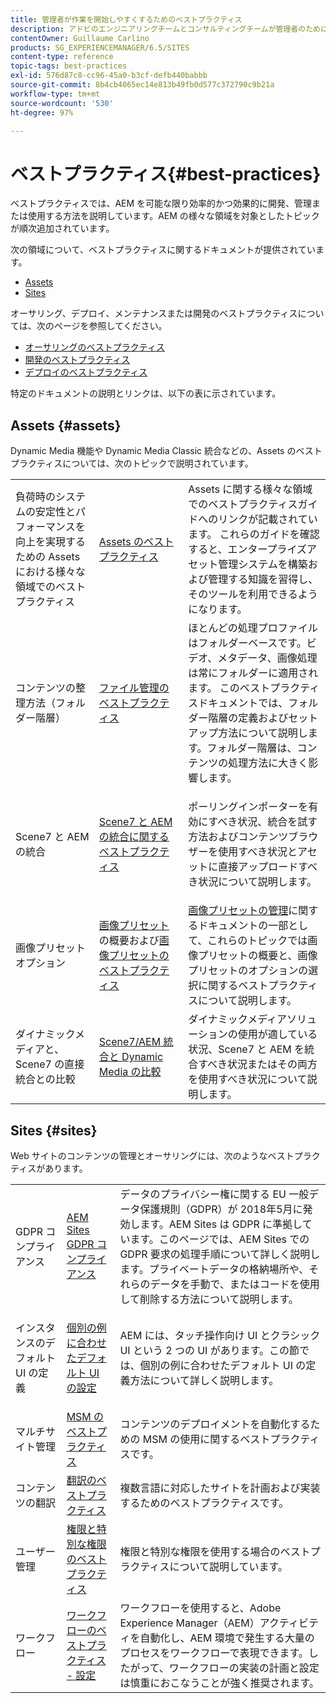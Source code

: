 ```yaml
---
title: 管理者が作業を開始しやすくするためのベストプラクティス
description: アドビのエンジニアリングチームとコンサルティングチームが管理者のために作成したベストプラクティスです。
contentOwner: Guillaume Carlino
products: SG_EXPERIENCEMANAGER/6.5/SITES
content-type: reference
topic-tags: best-practices
exl-id: 576d87c8-cc96-45a0-b3cf-defb440babbb
source-git-commit: 8b4cb4065ec14e813b49fb0d577c372790c9b21a
workflow-type: tm+mt
source-wordcount: '530'
ht-degree: 97%

---
```


# ベストプラクティス{#best-practices}

ベストプラクティスでは、AEM を可能な限り効率的かつ効果的に開発、管理または使用する方法を説明しています。AEM の様々な領域を対象としたトピックが順次追加されています。

次の領域について、ベストプラクティスに関するドキュメントが提供されています。

* [Assets](#assets)
* [Sites](#sites)

オーサリング、デプロイ、メンテナンスまたは開発のベストプラクティスについては、次のページを参照してください。

* [オーサリングのベストプラクティス](/help/sites-authoring/best-practices.md)
* [開発のベストプラクティス](/help/sites-developing/best-practices.md)
* [デプロイのベストプラクティス](/help/sites-deploying/best-practices.md)

特定のドキュメントの説明とリンクは、以下の表に示されています。

## Assets {#assets}

Dynamic Media 機能や Dynamic Media Classic 統合などの、Assets のベストプラクティスについては、次のトピックで説明されています。

<table>
 <tbody>
  <tr>
   <td>負荷時のシステムの安定性とパフォーマンスを向上を実現するための Assets における様々な領域でのベストプラクティス</td>
   <td><a href="/help/assets/best-practices-for-assets.md">Assets のベストプラクティス</a></td>
   <td>Assets に関する様々な領域でのベストプラクティスガイドへのリンクが記載されています。 これらのガイドを確認すると、エンタープライズアセット管理システムを構築および管理する知識を習得し、そのツールを利用できるようになります。</td>
  </tr>
  <tr>
   <td>コンテンツの整理方法（フォルダー階層）</td>
   <td><a href="/help/assets/organize-assets.md">ファイル管理のベストプラクティス</a></td>
   <td>ほとんどの処理プロファイルはフォルダーベースです。ビデオ、メタデータ、画像処理は常にフォルダーに適用されます。 このベストプラクティスドキュメントでは、フォルダー階層の定義およびセットアップ方法について説明します。フォルダー階層は、コンテンツの処理方法に大きく影響します。 </td>
  </tr>
  <tr>
   <td>Scene7 と AEM の統合</td>
   <td><a href="/help/sites-administering/scene7.md#best-practices-for-integrating-scene-with-aem">Scene7 と AEM の統合に関するベストプラクティス</a></td>
   <td><p>ポーリングインポーターを有効にすべき状況、統合を試す方法およびコンテンツブラウザーを使用すべき状況とアセットに直接アップロードすべき状況について説明します。</p> </td>
  </tr>
  <tr>
   <td>画像プリセットオプション</td>
   <td><a href="/help/assets/managing-image-presets.md#understanding-image-presets">画像プリセット</a>の概要および<a href="/help/assets/managing-image-presets.md#image-preset-options">画像プリセットのベストプラクティス</a></td>
   <td><a href="/help/assets/managing-image-presets.md">画像プリセットの管理</a>に関するドキュメントの一部として、これらのトピックでは画像プリセットの概要と、画像プリセットのオプションの選択に関するベストプラクティスについて説明します。</td>
  </tr>
  <tr>
   <td>ダイナミックメディアと、Scene7 の直接統合との比較</td>
   <td><a href="/help/sites-administering/scene7.md#aem-scene-integration-versus-dynamic-media">Scene7/AEM 統合と Dynamic Media の比較</a></td>
   <td>ダイナミックメディアソリューションの使用が適している状況、Scene7 と AEM を統合すべき状況またはその両方を使用すべき状況について説明します。</td>
  </tr>
 </tbody>
</table>

## Sites {#sites}

Web サイトのコンテンツの管理とオーサリングには、次のようなベストプラクティスがあります。

<table>
 <tbody>
  <tr>
   <td>GDPR コンプライアンス</td>
   <td><a href="/help/sites-administering/gdpr-compliance-sites.md">AEM Sites GDPR コンプライアンス</a></td>
   <td>データのプライバシー権に関する EU 一般データ保護規則（GDPR）が 2018年5月に発効します。AEM Sites は GDPR に準拠しています。このページでは、AEM Sites での GDPR 要求の処理手順について詳しく説明します。プライベートデータの格納場所や、それらのデータを手動で、またはコードを使用して削除する方法について説明します。</td>
  </tr>
  <tr>
   <td>インスタンスのデフォルト UI の定義</td>
   <td><p><a href="/help/sites-authoring/select-ui.md#configuring-the-default-ui-for-your-instance">個別の例に合わせたデフォルト UI の設定</a></p> </td>
   <td>AEM には、タッチ操作向け UI とクラシック UI という 2 つの UI があります。この節では、個別の例に合わせたデフォルト UI の定義方法について詳しく説明します。</td>
  </tr>
  <tr>
   <td>マルチサイト管理</td>
   <td><a href="/help/sites-administering/msm-best-practices.md">MSM のベストプラクティス</a></td>
   <td>コンテンツのデプロイメントを自動化するための MSM の使用に関するベストプラクティスです。 </td>
  </tr>
  <tr>
   <td>コンテンツの翻訳</td>
   <td><a href="/help/sites-administering/tc-bp.md">翻訳のベストプラクティス</a></td>
   <td>複数言語に対応したサイトを計画および実装するためのベストプラクティスです。</td>
  </tr>
  <tr>
   <td>ユーザー管理</td>
   <td><a href="/help/sites-administering/security.md#best-practices">権限と特別な権限のベストプラクティス</a></td>
   <td>権限と特別な権限を使用する場合のベストプラクティスについて説明しています。 </td>
  </tr>
  <tr>
   <td>ワークフロー</td>
   <td><a href="/help/sites-developing/workflows-best-practices.md#configuration">ワークフローのベストプラクティス - 設定</a></td>
   <td>ワークフローを使用すると、Adobe Experience Manager（AEM）アクティビティを自動化し、AEM 環境で発生する大量のプロセスをワークフローで表現できます。したがって、ワークフローの実装の計画と設定は慎重におこなうことが強く推奨されます。</td>
  </tr>
 </tbody>
</table>
